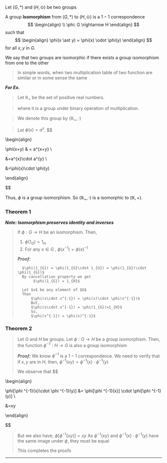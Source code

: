 Let $(G, \ast)$ and $(H,\odot)$ be two groups

A group **Isomorphism** from $(G, \ast)$ to $(H, \odot)$ is a $1-1$ correspondence 
$$
\begin{align} \\
\phi: G \rightarrow H
\end{align}
$$
such that
$$
\begin{align}
\phi(x \ast y) =   \phi(x) \odot \phi(y)
\end{align}
$$
for all $x,y$ in $G$.

We say that two groups are isomorphic if there exists a group isomorphism from one to the other

> In simple words, when two multiplication table of two function are similar or in some sense the same

***For Ex.***

>Let $\mathbb{R}_{+}$ be the set of positive real numbers.

>where it is a group under binary operation of multiplication.

>We denote this group by $(\mathbb{R}_{+}, \cdot)$


>Let $\phi(x)=a^{x}$. $$
>

\begin{align}

\phi(x+y)  & = a^{x+y} \\

&=a^{x}\cdot a^{y} \\

&=\phi(x)\cdot \phi(y)

\end{align}

$$

Thus, $\phi$ is a group isomorphism. So $(\mathbb{R}_{+}, \cdot)$ is a isomorphic to $(\mathbb{R}, +)$.

### Theorem 1
***Note: Isomorphism preserves identity and inverses***
>If $\phi: G \rightarrow H$ be an isomorphism. Then,
>
>	1. $\phi(1_{G}) = 1_{H}$
>	2. For any $x \in G$ , $\phi(x^{-1}) = \phi(x)^{-1}$
>	
>	***Proof:***
>	
>		$\phi(1_{G}) = \phi(1_{G}\cdot 1_{G}) = \phi(1_{G})\cdot \phi(1_{G})$
>		By cancellation property we get
>			 $\phi(1_{G}) = 1_{H}$
>		
>		Let $x$ be any element of $G$
>		Then
>			$\phi(x\cdot x^{-1}) = \phi(x)\cdot \phi(x^{-1})$
>			But,
>			$\phi(x\cdot x^{-1}) = \phi(1_{G})=1_{H}$
>			So,
>			$\phi(x^{-1}) = \phi(x)^{-1}$
>


### Theorem 2
> Let $G$ and $H$ be groups. Let $\phi:G \rightarrow H$ be a group isomorphism.
> Then, the function $\phi ^{-1}: H \rightarrow G$ is also a group isomorphism
> 
> ***Proof:***
> 	We know $\phi ^{-1}$ is a $1-1$ correspondence.
> 	We need to verify that if $x, y$ are in $H$, then,
> 		$\phi ^{-1}(xy) = \phi ^{-1}(x)\cdot \phi ^{-1}(y)$
> 	
> 	We observe that
$$

\begin{align}

\phi[\phi ^{-1}(x)\cdot \phi ^{-1}(y)] &= \phi[\phi ^{-1}(x)] \cdot \phi[\phi ^{-1}(y)] \\

&=xy

\end{align} 

$$
>	But we also have,
>		$\phi[\phi ^{-1}(xy)] = xy$
>	 As $\phi ^{-1}(xy)$ and $\phi ^{-1}(x)\cdot \phi ^{-1}(y)$
>	 have the same image under $\phi$, they must be equal
>	 
>	 This completes the proofs
>


---------------------------------------------------
